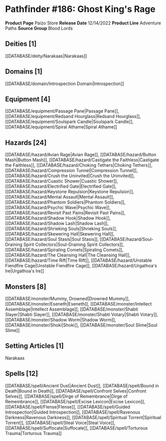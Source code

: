 ﻿---
id: '189'
name: Pathfinder 186. Ghost King's Rage
rarity: Common
rus_type_level: null
source: null
trait: null
type: Source

---
# Pathfinder #186: Ghost King's Rage

**Product Page** Paizo Store
**Release Date** 12/14/2022
**Product Line** Adventure Paths
**Source Group** Blood Lords

## Deities [1]

[[DATABASE/deity/Narakaas|Narakaas]]

## Domains [1]

[[DATABASE/domain/Introspection Domain|Introspection]]

## Equipment [4]

[[DATABASE/equipment/Passage Pane|Passage Pane]], [[DATABASE/equipment/Redsand Hourglass|Redsand Hourglass]], [[DATABASE/equipment/Soulspark Candle|Soulspark Candle]], [[DATABASE/equipment/Spiral Athame|Spiral Athame]]

## Hazards [24]

[[DATABASE/hazard/Avian Rage|Avian Rage]], [[DATABASE/hazard/Button Mash|Button Mash]], [[DATABASE/hazard/Castigate the Faithless|Castigate the Faithless]], [[DATABASE/hazard/Choking Tethers|Choking Tethers]], [[DATABASE/hazard/Compression Tunnel|Compression Tunnel]], [[DATABASE/hazard/Crush the Uninvited|Crush the Uninvited]], [[DATABASE/hazard/Cuastic Shower|Cuastic Shower]], [[DATABASE/hazard/Electrified Gate|Electrified Gate]], [[DATABASE/hazard/Keystone Repulsion|Keystone Repulsion]], [[DATABASE/hazard/Mental Assault|Mental Assault]], [[DATABASE/hazard/Phantom Soldiers|Phantom Soldiers]], [[DATABASE/hazard/Psychic Wave|Psychic Wave]], [[DATABASE/hazard/Revisit Past Pains|Revisit Past Pains]], [[DATABASE/hazard/Shadow Hook|Shadow Hook]], [[DATABASE/hazard/Shadow Lash|Shadow Lash]], [[DATABASE/hazard/Shrieking Souls|Shrieking Souls]], [[DATABASE/hazard/Skewering Hall|Skewering Hall]], [[DATABASE/hazard/Soul Stasis|Soul Stasis]], [[DATABASE/hazard/Soul-Draining Spirit Collectors|Soul-Draining Spirit Collectors]], [[DATABASE/hazard/Spiraling Comets|Spiraling Comets]], [[DATABASE/hazard/The Cleansing Hall|The Cleansing Hall]], [[DATABASE/hazard/Time Rift|Time Rift]], [[DATABASE/hazard/Unstable Fiendfire Cage|Unstable Fiendfire Cage]], [[DATABASE/hazard/Urgathoa's Ire|Urgathoa's Ire]]

## Monsters [8]

[[DATABASE/monster/Mummy, Drowned|Drowned Mummy]], [[DATABASE/monster/Eseneth|Eseneth]], [[DATABASE/monster/Intellect Assemblage|Intellect Assemblage]], [[DATABASE/monster/Shabti Slayer|Shabti Slayer]], [[DATABASE/monster/Shabti Votary|Shabti Votary]], [[DATABASE/monster/Shadow Worm|Shadow Worm]], [[DATABASE/monster/Shoki|Shoki]], [[DATABASE/monster/Soul Slime|Soul Slime]]

## Setting Articles [1]

Narakaas

## Spells [12]

[[DATABASE/spell/Ancient Dust|Ancient Dust]], [[DATABASE/spell/Bound in Death|Bound in Death]], [[DATABASE/spell/Confront Selves|Confront Selves]], [[DATABASE/spell/Dirge of Remembrance|Dirge of Remembrance]], [[DATABASE/spell/Excise Lexicon|Excise Lexicon]], [[DATABASE/spell/Flense|Flense]], [[DATABASE/spell/Guided Introspection|Guided Introspection]], [[DATABASE/spell/Ravenous Darkness|Ravenous Darkness]], [[DATABASE/spell/Spiritual Torrent|Spiritual Torrent]], [[DATABASE/spell/Steal Voice|Steal Voice]], [[DATABASE/spell/Suffocate|Suffocate]], [[DATABASE/spell/Torturous Trauma|Torturous Trauma]]